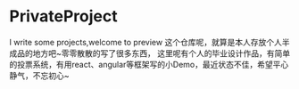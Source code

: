 # PrivateProject
I write some projects,welcome to preview
这个仓库呢，就算是本人存放个人半成品的地方吧~零零散散的写了很多东西，
这里呢有个人的毕业设计作品，有简单的投票系统，有用react、angular等框架写的小Demo，最近状态不佳，希望平心静气，不忘初心~
